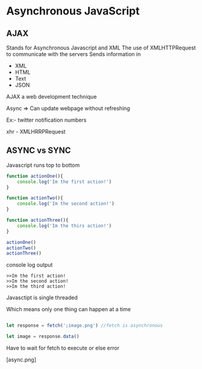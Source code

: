 # Asynchronous JavaScript


## AJAX

Stands for Asynchronous Javascript and XML
The use of XMLHTTPRequest to communicate with the servers
Sends information in
- XML
- HTML
- Text
- JSON

AJAX a web development technique

Async => Can update webpage without refreshing 

Ex:- twitter notification numbers

xhr - XMLHRRPRequest


## ASYNC vs SYNC

Javascript runs top to bottom 

```js script
function actionOne(){
    console.log('Im the first action!')
}

function actionTwo(){
    console.log('Im the second action!')
}

function actionThree(){
    console.log('Im the thirs action!')
}

actionOne()
actionTwo()
actionThree()
```

console log output


```
>>Im the first action!
>>Im the second action!
>>Im the third action!
```

Javasctipt is single threaded

Which means only one thing can happen at a time



```js script

let response = fetch(';image.png') //fetch is asynchronous

let image = response.data()

```

Have to wait for fetch to execute or else error

[async.png]



